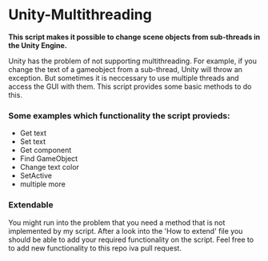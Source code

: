 # Unity-Multithreading

**This script makes it possible to change scene objects from sub-threads in the Unity Engine.**

Unity has the problem of not supporting multithreading. For example, if you change the text of a gameobject from a sub-thread, Unity will throw an exception.
But sometimes it is neccessary to use multiple threads and access the GUI with them.
This script provides some basic methods to do this.

### Some examples which functionality the script provieds:
* Get text
* Set text
* Get component
* Find GameObject
* Change text color
* SetActive
* multiple more

### Extendable
You might run into the problem that you need a method that is not implemented by my script.
After a look into the 'How to extend' file you should be able to add your required functionality on the script.
Feel free to to add new functionality to this repo iva pull request.
